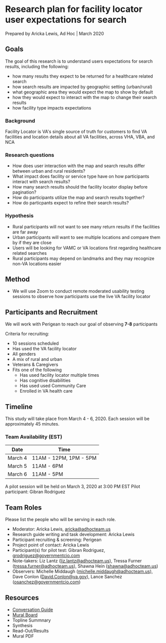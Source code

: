 # Research plan for facility locator user expectations for search
Prepared by Aricka Lewis, Ad Hoc | March 2020

## Goals	
The goal of this research is to understand users expectations for search results, including the following:

- how many results they expect to be returned for a healthcare related search
- how search results are impacted by geographic setting (urban/rural)
- what geographic area they would expect the map to show by default
- how they would expect to interact with the map to change their search results
- how facility type impacts expectations

### Background
Facility Locator is VA's single source of truth for customers to find VA facilities and location details about all VA facilities, across VHA, VBA, and NCA

### Research questions
- How does user interaction with the map and search results differ between urban and rural residents?
- What impact does facility or service type have on how participants interact with search results?
- How many search results should the facility locator display before pagination?
- How do participants utilize the map and search results together?
- How do particpants expect to refine their search results?

### Hypothesis	
- Rural participants will not want to see many return results if the facilities are far away
- Urban participants will want to see multiple locations and compare them by if they are close 
- Users will be looking for VAMC or VA locations first regarding healthcare related searches
- Rural participants may depend on landmarks and they may recognize non-VA locations easier

## Method	
- We will use Zoom to conduct remote moderated usability testing sessions to observe how participants use the live VA facility locator	
	
## Participants and Recruitment	
We will work with Perigean to reach our goal of observing **7-8** participants

Criteria for recruiting:
- 10 sessions scheduled
- Has used the VA facility locator
- All genders
- A mix of rural and urban 
- Veterans & Caregivers 
- Fits one of the following
	- Has used facility locator multiple times
	- Has cognitive disabilities
	- Has used used Community Care
	- Enrolled in VA health care

## Timeline 	
This study will take place from March 4 - 6, 2020.
Each session will be approximately 45 minutes.
	
### Team Availability (EST)

Date | Time
-----|-------
March 4 | 11AM - 12PM, 1PM - 5PM
March 5 | 11AM - 6PM
March 6 | 11AM - 5PM

A pilot session will be held on March 3, 2020 at 3:00 PM EST
Pilot participant: Gibran Rodriguez

## Team Roles	
Please list the people who will be serving in each role. 
- Moderator: Aricka Lewis, aricka@adhocteam.us
- Research guide writing and task development: Aricka Lewis	
- Participant recruiting & screening: Perigean
- Project point of contact: Aricka Lewis	
- Participant(s) for pilot test: Gibran Rodriguez, grodriguez@governmentcio.com	
- Note-takers: Liz Lantz (liz.lantz@adhocteam.us), Tressa Furner (tressa.furner@adhocteam.us), Shawna Hein (shawna@adhocteam.us)	
- Observers: Michelle Middaugh (michelle.middaugh@adhocteam.us), Dave Conlon (David.Conlon@va.gov), Lance Sanchez (osanchez@governmentcio.com)	

## Resources	
- [Conversation Guide](https://github.com/department-of-veterans-affairs/va.gov-team/blob/master/products/facilities/facility-locator/research/user-research/FL-Search-march2020/conversation-guide.md)	
- [Mural Board](https://app.mural.co/t/vsa8243/m/vsa8243/1582917972915/2b5515a1af8c264004147d139990c29ca4ac090c)
- Topline Summnary
- Synthesis
- Read-Out/Results	
- Mural PDF
